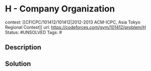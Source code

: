 # H - Company Organization

contest: [[CFICPC/101412/101412|2012-2013 ACM-ICPC, Asia Tokyo Regional Contest]]
url: https://codeforces.com/gym/101412/problem/H
Status: #UNSOLVED
Tags: #

## Description

## Solution

